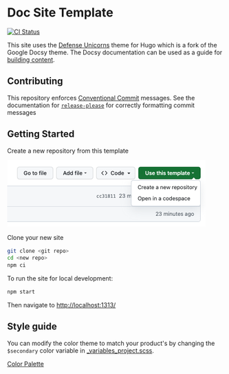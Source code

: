 # Doc Site Template

[![CI Status](https://github.com/defenseunicorns/doc-site-template/actions/workflows/ci.yaml/badge.svg)](https://github.com/defenseunicorns/doc-site-template/actions)

This site uses the [Defense Unicorns](https://github.com/defenseunicorns/defense-unicorns-hugo-theme) theme for Hugo
which is a fork of the Google Docsy theme. The Docsy documentation can be used as a guide for [building content](https://www.docsy.dev/docs/adding-content/).

## Contributing

This repository enforces [Conventional Commit](https://www.conventionalcommits.org/en/v1.0.0/) messages. See the
documentation for [`release-please`](https://github.com/googleapis/release-please#how-should-i-write-my-commits) for
correctly formatting commit messages

## Getting Started

Create a new repository from this template

![How to use](static/img/how-to-use.png)

Clone your new site

```bash
git clone <git repo>
cd <new repo>
npm ci
```

To run the site for local development:

```bash
npm start
```

Then navigate to [http://localhost:1313/](http://localhost:1313/)

## Style guide

You can modify the color theme to match your product's by changing the `$secondary` color variable in [_variables_project.scss](assets/scss/_variables_project.scss).

[Color Palette](https://www.figma.com/file/aNnt9Ip7IFTs9hnfqrYGl4/Unicorn-UI?type=design&mode=design)
